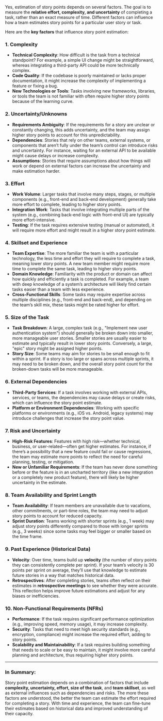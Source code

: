 Yes, estimation of story points depends on several factors. The goal is to measure the **relative effort, complexity, and uncertainty** of completing a task, rather than an exact measure of time. Different factors can influence how a team estimates story points for a particular user story or task.

Here are the **key factors** that influence story point estimation:

### 1. **Complexity**
   - **Technical Complexity**: How difficult is the task from a technical standpoint? For example, a simple UI change might be straightforward, whereas integrating a third-party API could be more technically complex.
   - **Code Quality**: If the codebase is poorly maintained or lacks proper documentation, it might increase the complexity of implementing a feature or fixing a bug.
   - **New Technologies or Tools**: Tasks involving new frameworks, libraries, or tools the team is not familiar with often require higher story points because of the learning curve.

### 2. **Uncertainty/Unknowns**
   - **Requirements Ambiguity**: If the requirements for a story are unclear or constantly changing, this adds uncertainty, and the team may assign higher story points to account for this unpredictability.
   - **Dependencies**: Stories that rely on other teams, external systems, or components that aren’t fully under the team’s control can introduce risks and uncertainty. For instance, waiting for an external API to be available might cause delays or increase complexity.
   - **Assumptions**: Stories that require assumptions about how things will work or depend on external factors can increase the uncertainty and make estimation harder.

### 3. **Effort**
   - **Work Volume**: Larger tasks that involve many steps, stages, or multiple components (e.g., front-end and back-end development) generally take more effort to complete, leading to higher story points.
   - **Integration Work**: Tasks that involve integrating multiple parts of the system (e.g., combining back-end logic with front-end UI) are typically more effort-intensive.
   - **Testing**: If the task requires extensive testing (manual or automated), it will require more effort and might result in a higher story point estimate.

### 4. **Skillset and Experience**
   - **Team Expertise**: The more familiar the team is with a particular technology, the less time and effort they will require to complete a task, meaning lower story points. A new team member might require more time to complete the same task, leading to higher story points.
   - **Domain Knowledge**: Familiarity with the product or domain can affect how quickly and efficiently a task is completed. For example, a team with deep knowledge of a system’s architecture will likely find certain tasks easier than a team with less experience.
   - **Cross-Functional Skills**: Some tasks may require expertise across multiple disciplines (e.g., front-end and back-end), and depending on the team’s skill mix, these tasks might be rated higher for effort.

### 5. **Size of the Task**
   - **Task Breakdown**: A large, complex task (e.g., "Implement new user authentication system") should generally be broken down into smaller, more manageable user stories. Smaller stories are usually easier to estimate and typically result in lower story points. Conversely, a large, "epic" story might be assigned higher points.
   - **Story Size**: Some teams may aim for stories to be small enough to fit within a sprint. If a story is too large or spans across multiple sprints, it may need to be broken down, and the overall story point count for the broken-down tasks will be more manageable.

### 6. **External Dependencies**
   - **Third-Party Services**: If a task involves working with external APIs, services, or teams, the dependencies may cause delays or create risks, which can influence the story point estimate.
   - **Platform or Environment Dependencies**: Working with specific platforms or environments (e.g., iOS vs. Android, legacy systems) may introduce challenges that increase the story point value.

### 7. **Risk and Uncertainty**
   - **High-Risk Features**: Features with high risk—whether technical, business, or user-related—often get higher estimates. For instance, if there’s a possibility that a new feature could fail or cause regressions, the team may estimate more points to reflect the need for careful planning, testing, or mitigation.
   - **New or Unfamiliar Requirements**: If the team has never done something before or the feature is in an uncharted territory (like a new integration or a completely new product feature), there will likely be higher uncertainty in the estimate.

### 8. **Team Availability and Sprint Length**
   - **Team Availability**: If team members are unavailable due to vacations, other commitments, or part-time roles, the team may need to adjust story points to account for reduced capacity.
   - **Sprint Duration**: Teams working with shorter sprints (e.g., 1 week) may adjust story points differently compared to those with longer sprints (e.g., 3 weeks) since some tasks may feel bigger or smaller based on the time frame.

### 9. **Past Experience (Historical Data)**
   - **Velocity**: Over time, teams build up **velocity** (the number of story points they can consistently complete per sprint). If your team’s velocity is 30 points per sprint on average, they’ll use that knowledge to estimate future stories in a way that matches historical data.
   - **Retrospectives**: After completing stories, teams often reflect on their estimates in **retrospective meetings** to see whether they were accurate. This reflection helps improve future estimations and adjust for any biases or inefficiencies.

### 10. **Non-Functional Requirements (NFRs)**
   - **Performance**: If the task requires significant performance optimization (e.g., improving speed, memory usage), it may increase complexity.
   - **Security**: Tasks that need to meet high security standards (e.g., encryption, compliance) might increase the required effort, adding to story points.
   - **Scalability and Maintainability**: If a task requires building something that needs to scale or be easy to maintain, it might involve more careful planning and architecture, thus requiring higher story points.

---

### In Summary:
Story point estimation depends on a combination of factors that include **complexity, uncertainty, effort, size of the task**, and **team skillset**, as well as external influences such as dependencies and risks. The more these factors are understood, the better the team can estimate the effort required for completing a story. With time and experience, the team can fine-tune their estimates based on historical data and improved understanding of their capacity.
